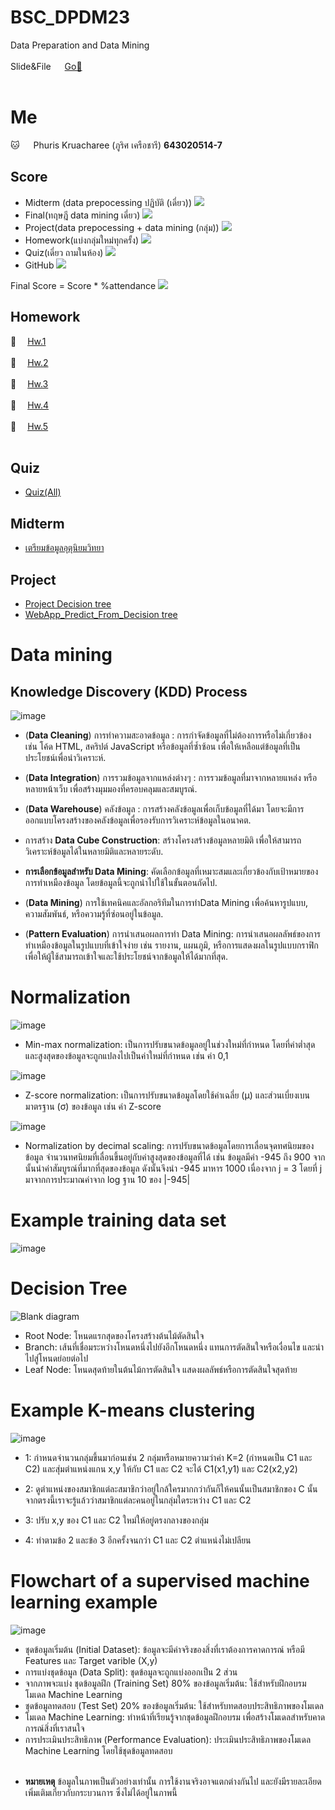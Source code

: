 # BSC_DPDM23
Data Preparation and Data Mining
<br/><br/>
Slide&File &emsp; [Go🚀](https://drive.google.com/drive/folders/1pCDUzbfNkLg6xSxc4Pjk1UU6MrZST5rS?usp=sharing) <br/><br/>

# Me
🐱 &emsp; Phuris Kruacharee (ภูริศ เครือชารี) __643020514-7__

## Score
- Midterm (data prepocessing ปฏิบัติ (เดี่ยว))  ![](https://geps.dev/progress/20)
- Final(ทฤษฎี data mining เดี่ยว)  ![](https://geps.dev/progress/20)
- Project(data prepocessing + data mining (กลุ่ม))  ![](https://geps.dev/progress/30)
- Homework(แบ่งกลุ่มใหม่ทุกครั้ง)  ![](https://geps.dev/progress/20)
- Quiz(เดี่ยว ถามในห้อง)  ![](https://geps.dev/progress/5)
- GitHub  ![](https://geps.dev/progress/5)

Final Score = Score * %attendance 
![](https://geps.dev/progress/100)



## Homework
📝 &emsp;[Hw.1](https://github.com/PhurisKR/BSC_DPDM23/tree/main/HW_1) <br/><br/>
📝 &emsp;[Hw.2](https://github.com/PhurisKR/BSC_DPDM23/tree/main/HW_2) <br/><br/>
📝 &emsp;[Hw.3](https://github.com/PhurisKR/BSC_DPDM23/tree/main/HW_3) <br/><br/>
📝 &emsp;[Hw.4](https://github.com/PhurisKR/BSC_DPDM23/tree/main/HW_4) <br/><br/>
📝 &emsp;[Hw.5](https://github.com/PhurisKR/BSC_DPDM23/tree/main/HW_5) <br/><br/>



## Quiz
- [Quiz(All)](https://github.com/PhurisKR/BSC_DPDM23/tree/main/Quiz)


## Midterm
- [เตรียมข้อมูลอุตุนิยมวิทยา](https://github.com/PhurisKR/BSC_DPDM23/blob/main/midterm_bscdpdm23_phuris.ipynb)

## Project
- [Project Decision tree](https://github.com/PhurisKR/BSC_DPDM23/tree/main/Final)
- [WebApp_Predict_From_Decision tree](https://github.com/PhurisKR/Predict_Fake_News)
 # Data mining
 
  ## Knowledge Discovery (KDD) Process
 ![image](https://github.com/phurisk/BSC_DPDM23/assets/137043070/4440bd5e-39c1-4ed8-bcbb-191ce43f82a6)

 
- (__Data Cleaning__) การทำความสะอาดข้อมูล : การกำจัดข้อมูลที่ไม่ต้องการหรือไม่เกี่ยวข้อง เช่น โค้ด HTML, สคริปต์ JavaScript หรือข้อมูลที่ซ้ำซ้อน เพื่อให้เหลือแต่ข้อมูลที่เป็นประโยชน์เพื่อนำวิเคราะห์.

- (__Data Integration__) การรวมข้อมูลจากแหล่งต่างๆ : การรวมข้อมูลที่มาจากหลายแหล่ง หรือหลายหน้าเว็บ เพื่อสร้างมุมมองที่ครอบคลุมและสมบูรณ์.

- (__Data Warehouse__) คลังข้อมูล  : การสร้างคลังข้อมูลเพื่อเก็บข้อมูลที่ได้มา โดยจะมีการออกแบบโครงสร้างของคลังข้อมูลเพื่อรองรับการวิเคราะห์ข้อมูลในอนาคต.

- การสร้าง __Data Cube Construction__: สร้างโครงสร้างข้อมูลหลายมิติ เพื่อให้สามารถวิเคราะห์ข้อมูลได้ในหลายมิติและหลายระดับ.

- __การเลือกข้อมูลสำหรับ Data Mining__: คัดเลือกข้อมูลที่เหมาะสมและเกี่ยวข้องกับเป้าหมายของการทำเหมืองข้อมูล โดยข้อมูลนี้จะถูกนำไปใช้ในขั้นตอนถัดไป.

- (__Data Mining__) การใช้เทคนิคและอัลกอริทึมในการทำData Mining เพื่อค้นหารูปแบบ, ความสัมพันธ์, หรือความรู้ที่ซ่อนอยู่ในข้อมูล.

- (__Pattern Evaluation__) การนำเสนอผลการทำ Data Mining: การนำเสนอผลลัพธ์ของการทำเหมืองข้อมูลในรูปแบบที่เข้าใจง่าย เช่น รายงาน, แผนภูมิ, หรือการแสดงผลในรูปแบบกราฟิก เพื่อให้ผู้ใช้สามารถเข้าใจและใช้ประโยชน์จากข้อมูลให้ได้มากที่สุด.



# Normalization

![image](https://github.com/phurisk/BSC_DPDM23/assets/137043070/59859ef0-f33b-4908-a900-dbae849a4011)
- Min-max normalization: เป็นการปรับขนาดข้อมูลอยู่ในช่วงใหม่ที่กำหนด โดยที่ค่าต่ำสุดและสูงสุดของข้อมูลจะถูกแปลงไปเป็นค่าใหม่ที่กำหนด เช่น ค่า 0,1

![image](https://github.com/phurisk/BSC_DPDM23/assets/137043070/b18d3306-f8fb-4ef0-a97b-ebf00a1ba38b)
- Z-score normalization: เป็นการปรับขนาดข้อมูลโดยใช้ค่าเฉลี่ย (μ) และส่วนเบี่ยงเบนมาตรฐาน (σ) ของข้อมูล เช่น ค่า Z-score

![image](https://github.com/phurisk/BSC_DPDM23/assets/137043070/5bb14a8c-a772-4f10-ab94-f261904dbc46)
- Normalization by decimal scaling: การปรับขนาดข้อมูลโดยการเลื่อนจุดทศนิยมของข้อมูล จำนวนทศนิยมที่เลื่อนขึ้นอยู่กับค่าสูงสุดของข้อมูลที่ได้ เช่น ข้อมูลมีค่า -945 ถึง 900 จากนั้นนำค่าสัมบูรณ์ที่มากที่สุดของข้อมูล ดังนั้นจึงนำ -945 มาหาร 1000 เนื่องจาก j = 3 โดยที่ j มาจากการประมาณค่าจาก log ฐาน 10 ของ |-945| 





# Example training data set
![image](https://github.com/PhurisKR/BSC_DPDM23/assets/118201161/4f6cd41b-05b7-43ea-88e4-b74047c9c24a)


# Decision Tree
![Blank diagram](https://github.com/phurisk/BSC_DPDM23/assets/137043070/f76cb092-fd0e-441b-814a-c29cac92d121)

- Root Node: โหนดแรกสุดของโครงสร้างต้นไม้ตัดสินใจ
- Branch: เส้นที่เชื่อมระหว่างโหนดหนึ่งไปยังอีกโหนดหนึ่ง แทนการตัดสินใจหรือเงื่อนไข และนำไปสู่โหนดย่อยต่อไป
- Leaf Node: โหนดสุดท้ายในต้นไม้การตัดสินใจ แสดงผลลัพธ์หรือการตัดสินใจสุดท้าย


# Example  K-means clustering

![image](https://github.com/phurisk/BSC_DPDM23/assets/137043070/0fb484a3-2996-4622-8d4a-b8754c0c972f)



- 1: กำหนดจำนวนกลุ่มขึ้นมาก่อนเช่น 2 กลุ่มหรือหมายความว่าค่า K=2  (กำหนดเป็น C1 และ C2) และสุ่มตำแหน่งแกน x,y ให้กับ C1  และ C2 จะได้  C1(x1,y1) และ C2(x2,y2)

- 2: ดูตำแหน่งของสมาชิกแต่ละสมาชิกว่าอยู่ใกล้ใครมากกว่ากันก็ให้คนนั้นเป็นสมาชิกของ C นั้น จากตรงนี้เราจะรู้แล้วว่าสมาชิกแต่ละคนอยู่ในกลุ่มใดระหว่าง C1 และ C2

- 3: ปรับ x,y ของ C1 และ C2 ใหม่ให้อยู่ตรงกลางของกลุ่ม

- 4: ทำตามข้อ 2 และข้อ 3 อีกครั้งจนกว่า C1 และ C2 ตำแหน่งไม่เปลียน


# Flowchart of a supervised machine learning example

![image](https://github.com/PhurisKR/BSC_DPDM23/assets/118201161/13367eba-0cc2-49b0-94b4-4876d26955ec)

- ชุดข้อมูลเริ่มต้น (Initial Dataset): ข้อมูลจะมีค่าจริงของสิ่งที่เราต้องการคาดการณ์ หรือมี Features และ Target varible (X,y)
- การแบ่งชุดข้อมูล (Data Split): ชุดข้อมูลจะถูกแบ่งออกเป็น 2 ส่วน
 - จากภาพจะแบ่ง ชุดข้อมูลฝึก (Training Set) 80% ของข้อมูลเริ่มต้น: ใช้สำหรับฝึกอบรมโมเดล Machine Learning
 -  ชุดข้อมูลทดสอบ (Test Set) 20% ของข้อมูลเริ่มต้น: ใช้สำหรับทดสอบประสิทธิภาพของโมเดล
- โมเดล Machine Learning: ทำหน้าที่เรียนรู้จากชุดข้อมูลฝึกอบรม เพื่อสร้างโมเดลสำหรับคาดการณ์สิ่งที่เราสนใจ
- การประเมินประสิทธิภาพ (Performance Evaluation): ประเมินประสิทธิภาพของโมเดล Machine Learning โดยใช้ชุดข้อมูลทดสอบ
  <br/><br/>
* **หมายเหตุ**  ข้อมูลในภาพเป็นตัวอย่างเท่านั้น การใช้งานจริงอาจแตกต่างกันไป และยังมีรายละเอียดเพิ่มเติมเกี่ยวกับกระบวนการ ซึ่งไม่ได้อยู่ในภาพนี้ 
 
